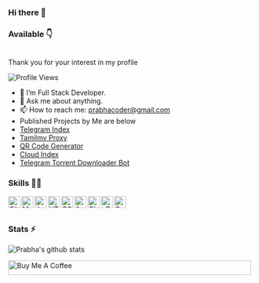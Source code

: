 ### Hi there 👋

### Available 👇
</br>
Thank you for your interest in my profile
</br>

![Profile Views](https://hits.seeyoufarm.com/api/count/incr/badge.svg?url=https://github.com/prabha-coder/&title=Profile%20Views)

- 🔭 I’m Full Stack Developer.
- 💬 Ask me about anything.
- 📫 How to reach me: prabhacoder@gmail.com
- Published Projects by Me are below
- [Telegram Index](https://telprabha.tk)
- [Tamilmv Proxy](https://trprabha.tk)
- [QR Code Generator](https://qrprabha.tk) 
- [Cloud Index](https://prabha.tk)
- [Telegram Torrent Downloader Bot](https://t.me/TorrentDownloderBot)

### Skills 👨‍💻

<img align="left" alt="GitHub" width="24px" src="https://cdn.jsdelivr.net/npm/simple-icons@3.2.0/icons/github.svg" />
<img align="left" alt="MySQL" width="24px" src="https://cdn.jsdelivr.net/npm/simple-icons@3.2.0/icons/mysql.svg" />
<img align="left" alt="JavaScript" width="24px" src="https://cdn.jsdelivr.net/npm/simple-icons@3.2.0/icons/javascript.svg" />
<img align="left" alt="HTML" width="24px" src="https://cdn.jsdelivr.net/npm/simple-icons@3.2.0/icons/html5.svg" />
<img align="left" alt="CSS" width="24px" src="https://cdn.jsdelivr.net/npm/simple-icons@3.2.0/icons/css3.svg" />
<img align="left" alt="AWS" width="24px" src="https://cdn.jsdelivr.net/npm/simple-icons@3.2.0/icons/amazonaws.svg" />
<img align="left" alt="Cloudflare" width="24px" src="https://cdn.jsdelivr.net/npm/simple-icons@3.2.0/icons/cloudflare.svg" />
<img align="left" alt="cPanel" width="24px" src="https://cdn.jsdelivr.net/npm/simple-icons@3.2.0/icons/cpanel.svg" />
<img align="left" alt="Google Products Expert" width="24px" src="https://cdn.jsdelivr.net/npm/simple-icons@3.2.0/icons/google.svg" />


</br>
</br>

### Stats ⚡️

![Prabha's github stats](https://github-readme-stats.vercel.app/api?username=prabha-coder&show_icons=true&theme=radical)


<a href="https://www.buymeacoffee.com/prabakar" target="_blank"><img src="https://cdn.buymeacoffee.com/buttons/v2/default-yellow.png" alt="Buy Me A Coffee" style="height: 30px;width: 495px;" ></a>
